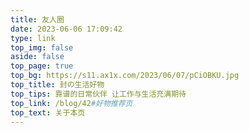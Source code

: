 ```yaml
---
title: 友人圈
date: 2023-06-06 17:09:42
type: link
top_img: false
aside: false
top_page: true
top_bg: https://s11.ax1x.com/2023/06/07/pCiOBKU.jpg
top_title: 封の生活好物
top_tips: 靠谱的日常伙伴 让工作与生活充满期待
top_link: /blog/42#好物推荐页
top_text: 关于本页
---
```

<script>
    function addStatusTagsWithCache(t) {
        const a = "statusTagsData";
        function e(t) {
            const a = t.link_status;
            document.querySelectorAll(".flink-list-item").forEach((t => {
                if (!t.href)
                    return;
                const e = t.href.replace(/\/$/, "")
                  , s = document.createElement("div");
                s.classList.add("status-tag");
                let i = !1;
                const l = a.find((t => t.link.replace(/\/$/, "") === e));
                if (l) {
                    let t = '<i class="fa-solid fa-signal"></i>ERR'
                      , a = "status-tag-red";
                    if (-1 === l.latency)
                        t = '<i class="fa-solid fa-signal"></i>ERR';
                    else {
                        t = '<i class="fa-solid fa-signal"></i>' + (1e3 * l.latency).toFixed(0) + " MS",
                        l.latency <= 3 ? a = "status-tag-green" : l.latency <= 5 ? a = "status-tag-light-yellow" : l.latency <= 10 && (a = "status-tag-dark-yellow")
                    }
                    s.innerHTML = t,
                    s.classList.add(a),
                    i = !0
                }
                i && (t.style.position = "relative",
                t.appendChild(s))
            }
            ))
        }
        const s = localStorage.getItem(a);
        if (s) {
            const {data: t, timestamp: a} = JSON.parse(s);
            if (Date.now() - a < 18e5)
                return void e(t)
        }
        fetch(t).then((t => t.json())).then((t => {
            e(t);
            const s = {
                data: t,
                timestamp: Date.now()
            };
            localStorage.setItem(a, JSON.stringify(s))
        }
        )).catch((t => console.error("Error fetching test-flink result.json:", t)))
    }
    setTimeout(( () => {
        addStatusTagsWithCache("https://link-api.vercel.sxiaohe.top/result.json")
    }
    ), 0)
</script>